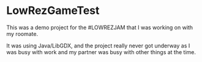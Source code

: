 # LowRezGameTest

This was a demo project for the #LOWREZJAM that I was working on with my roomate. 

It was using Java/LibGDX, and the project really never got underway as I was busy with work and my partner was busy with other things at the time. 

